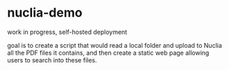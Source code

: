 # nuclia-demo

work in progress, self-hosted deployment

goal is to create a script that would read a local folder and upload to Nuclia all the PDF files it contains, and then create a static web page allowing users to search into these files.

